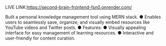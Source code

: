 LIVE LINK:https://second-brain-frontend-fsn0.onrender.com/
 
Built a personal knowledge management tool using MERN stack. 
● Enables users to seamlessly save, organize, and visually embed resources like 
YouTube videos and Twitter posts. 
● Features: 
● Visually appealing interface for easy management of learning resources. 
● Interactive and user-friendly for content curation.
